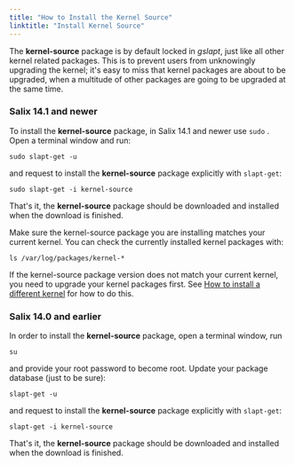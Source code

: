 ```yaml
---
title: "How to Install the Kernel Source"
linktitle: "Install Kernel Source"
---
```


The **kernel-source** package is by default locked in *gslapt*, just
like all other kernel related packages. This is to prevent users from
unknowingly upgrading the kernel; it's easy to miss that kernel packages
are about to be upgraded, when a multitude of other packages are going
to be upgraded at the same time.

### Salix 14.1 and newer

To install the **kernel-source** package, in Salix 14.1 and newer use `sudo` . Open
a terminal window and run:
```none
sudo slapt-get -u
```

and request to install the **kernel-source** package explicitly with
`slapt-get`:
```none
sudo slapt-get -i kernel-source
```

That's it, the **kernel-source** package should be downloaded and
installed when the download is finished.

Make sure the kernel-source package you are installing matches your current
kernel. You can check the currently installed kernel packages with:

```
ls /var/log/packages/kernel-*
```

If the kernel-source package version does not match your current kernel, you
need to upgrade your kernel packages first. See
[How to install a different kernel](/user/install-different-kernel) for how to do
this.


### Salix 14.0 and earlier

In order to install the **kernel-source** package, open a terminal
window, run
```
su
```

and provide your root password to become root. Update your package
database (just to be sure):
```none
slapt-get -u
```

and request to install the **kernel-source** package explicitly with
`slapt-get`:
```none
slapt-get -i kernel-source
```

That's it, the **kernel-source** package should be downloaded and
installed when the download is finished.

